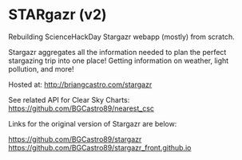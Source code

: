 # STARgazr (v2)
Rebuilding ScienceHackDay Stargazr webapp (mostly) from scratch.

Stargazr aggregates all the information needed to plan the perfect stargazing trip into one place! Getting information on weather, light pollution, and more!

Hosted at: http://briangcastro.com/stargazr

See related API for Clear Sky Charts: https://github.com/BGCastro89/nearest_csc


Links for the original version of Stargazr are below:

https://github.com/BGCastro89/stargazr
https://github.com/BGCastro89/stargazr_front.github.io

